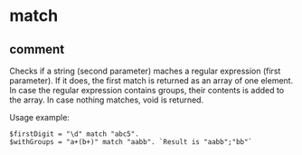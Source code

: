 # match
## comment

Checks if a string (second parameter) maches a regular expression (first parameter).
If it does, the first match is returned as an array of one element. In case the regular expression contains groups, their contents is added to the array.
In case nothing matches, void is returned.

Usage example:
```
$firstDigit = "\d" match "abc5".
$withGroups = "a+(b+)" match "aabb". `Result is "aabb";"bb"`
```